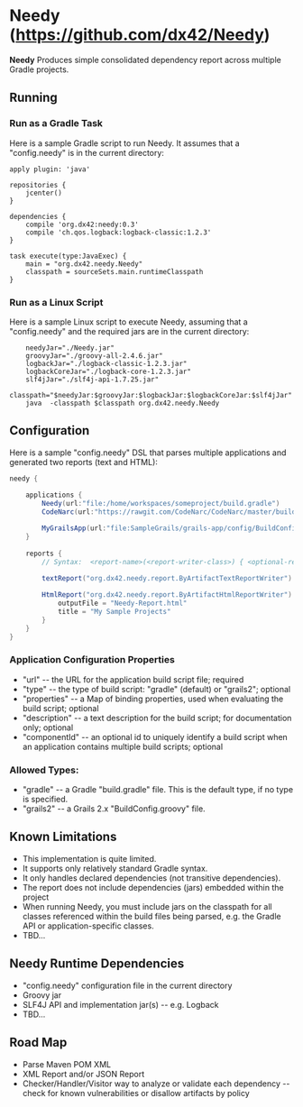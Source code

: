 # Needy  (https://github.com/dx42/Needy)

**Needy** Produces simple consolidated dependency report across multiple Gradle projects.

## Running

### Run as a Gradle Task

  Here is a sample Gradle script to run Needy. It assumes that a "config.needy" is in the current directory:
  
```
apply plugin: 'java'

repositories {
    jcenter()
}
     
dependencies {
    compile 'org.dx42:needy:0.3' 
    compile 'ch.qos.logback:logback-classic:1.2.3'
}
     
task execute(type:JavaExec) {
    main = "org.dx42.needy.Needy"
    classpath = sourceSets.main.runtimeClasspath
}
```

### Run as a Linux Script

  Here is a sample Linux script to execute Needy, assuming that a "config.needy" and the required jars are in the current directory:
  
```
    needyJar="./Needy.jar"
    groovyJar="./groovy-all-2.4.6.jar"
    logbackJar="./logback-classic-1.2.3.jar"
    logbackCoreJar="./logback-core-1.2.3.jar"
    slf4jJar="./slf4j-api-1.7.25.jar"
    classpath="$needyJar:$groovyJar:$logbackJar:$logbackCoreJar:$slf4jJar"
    java  -classpath $classpath org.dx42.needy.Needy
```


## Configuration

  Here is a sample "config.needy" DSL that parses multiple applications and generated two reports (text and HTML):
  
```groovy
needy {
        
    applications {
        Needy(url:"file:/home/workspaces/someproject/build.gradle")               // "Needy" application
        CodeNarc(url:"https://rawgit.com/CodeNarc/CodeNarc/master/build.gradle")  // "CodeNarc" application

        MyGrailsApp(url:"file:SampleGrails/grails-app/config/BuildConfig.groovy", type:"grails2")  // Grails 2.x "BuildConfig.groovy"
    }
    
    reports {
    	// Syntax:  <report-name>(<report-writer-class>) { <optional-report-writer-properties> }
    
        textReport("org.dx42.needy.report.ByArtifactTextReportWriter")    // Will write to stdout

        HtmlReport("org.dx42.needy.report.ByArtifactHtmlReportWriter") {
            outputFile = "Needy-Report.html"
            title = "My Sample Projects"
        }
    }
}
```

### Application Configuration Properties
  - "url" -- the URL for the application build script file; required
  - "type" -- the type of build script: "gradle" (default) or "grails2"; optional
  - "properties" -- a Map of binding properties, used when evaluating the build script; optional
  - "description" -- a text description for the build script; for documentation only; optional
  - "componentId" -- an optional id to uniquely identify a build script when an application contains multiple build scripts; optional

### Allowed Types:
  - "gradle" -- a Gradle "build.gradle" file. This is the default type, if no type is specified. 
  -  "grails2" -- a Grails 2.x "BuildConfig.groovy" file.

## Known Limitations

  - This implementation is quite limited. 
  - It supports only relatively standard Gradle syntax.
  - It only handles declared dependencies  (not transitive dependencies).
  - The report does not include dependencies (jars) embedded within the project
  - When running Needy, you must include jars on the classpath for all classes referenced within the build files being parsed, e.g. the Gradle API or application-specific classes.
  - TBD... 
  

## Needy Runtime Dependencies

  - "config.needy" configuration file in the current directory
  - Groovy jar
  - SLF4J API and implementation jar(s) -- e.g. Logback
  - TBD...
  
## Road Map

  - Parse Maven POM XML
  - XML Report and/or JSON Report
  - Checker/Handler/Visitor way to analyze or validate each dependency -- check for known vulnerabilities or disallow artifacts by policy
